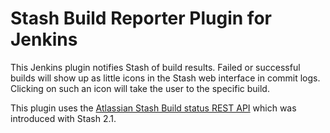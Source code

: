 Stash Build Reporter Plugin for Jenkins
=======================================

This Jenkins plugin notifies Stash of build results. Failed or
successful builds will show up as little icons in the Stash web 
interface in commit logs. Clicking on such an icon will take the 
user to the specific build.

This plugin uses the 
[Atlassian Stash Build status REST API](https://developer.atlassian.com/static/rest/stash/latest/stash-build-integration-rest.html)
which was introduced with Stash 2.1. 


